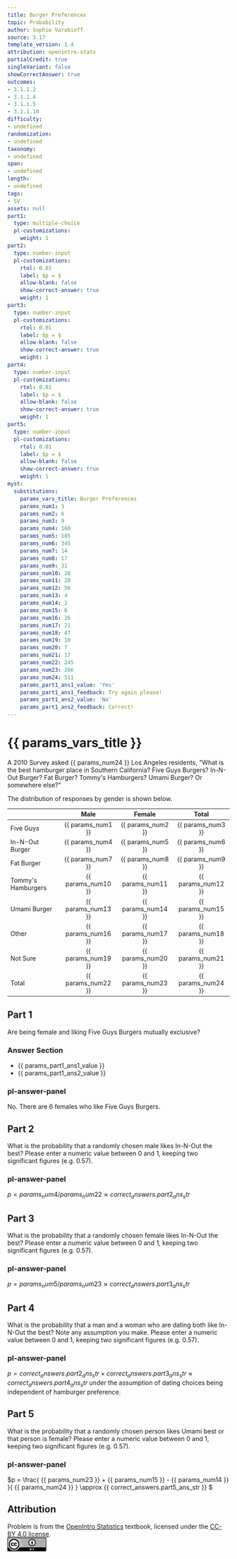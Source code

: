 ```yaml
---
title: Burger Preferences
topic: Probability
author: Sophie Varabioff
source: 3.17
template_version: 1.4
attribution: openintro-stats
partialCredit: true
singleVariant: false
showCorrectAnswer: true
outcomes:
- 3.1.1.2
- 3.1.1.4
- 3.1.1.5
- 3.1.1.10
difficulty:
- undefined
randomization:
- undefined
taxonomy:
- undefined
span:
- undefined
length:
- undefined
tags:
- SV
assets: null
part1:
  type: multiple-choice
  pl-customizations:
    weight: 1
part2:
  type: number-input
  pl-customizations:
    rtol: 0.01
    label: $p = $
    allow-blank: false
    show-correct-answer: true
    weight: 1
part3:
  type: number-input
  pl-customizations:
    rtol: 0.01
    label: $p = $
    allow-blank: false
    show-correct-answer: true
    weight: 1
part4:
  type: number-input
  pl-customizations:
    rtol: 0.01
    label: $p = $
    allow-blank: false
    show-correct-answer: true
    weight: 1
part5:
  type: number-input
  pl-customizations:
    rtol: 0.01
    label: $p = $
    allow-blank: false
    show-correct-answer: true
    weight: 1
myst:
  substitutions:
    params_vars_title: Burger Preferences
    params_num1: 3
    params_num2: 6
    params_num3: 9
    params_num4: 160
    params_num5: 185
    params_num6: 345
    params_num7: 14
    params_num8: 17
    params_num9: 31
    params_num10: 28
    params_num11: 28
    params_num12: 56
    params_num13: 4
    params_num14: 2
    params_num15: 6
    params_num16: 26
    params_num17: 21
    params_num18: 47
    params_num19: 10
    params_num20: 7
    params_num21: 17
    params_num22: 245
    params_num23: 266
    params_num24: 511
    params_part1_ans1_value: 'Yes'
    params_part1_ans1_feedback: Try again please!
    params_part1_ans2_value: 'No'
    params_part1_ans2_feedback: Correct!
---
```

# {{ params_vars_title }}
A 2010 Survey asked {{ params_num24 }} Los Angeles residents, "What is the best hamburger place in Southern California? Five Guys Burgers? In-N-Out Burger? Fat Burger? Tommy's Hamburgers? Umami Burger? Or somewhere else?"

The distribution of responses by gender is shown below.

|                    | Male | Female | Total |
|--------------------|:------:|:--------:|:-------:|
| Five Guys          | {{ params_num1 }} | {{ params_num2 }} | {{ params_num3 }} |
| In-N-Out Burger    | {{ params_num4 }} | {{ params_num5 }} | {{ params_num6 }} |
| Fat Burger         | {{ params_num7 }} | {{ params_num8 }} | {{ params_num9 }} |
| Tommy's Hamburgers | {{ params_num10 }} | {{ params_num11 }} | {{ params_num12 }} |
| Umami Burger       | {{ params_num13 }} | {{ params_num14 }} | {{ params_num15 }} |
| Other              | {{ params_num16 }} | {{ params_num17 }} | {{ params_num18 }} |
| Not Sure           | {{ params_num19 }} | {{ params_num20 }} | {{ params_num21 }} |
| Total              | {{ params_num22 }} | {{ params_num23 }} | {{ params_num24 }} |

## Part 1

Are being female and liking Five Guys Burgers mutually exclusive?

### Answer Section

- {{ params_part1_ans1_value }}
- {{ params_part1_ans2_value }}

### pl-answer-panel

No. There are 6 females who like Five Guys Burgers.

## Part 2

What is the probability that a randomly chosen male likes In-N-Out the best? Please enter a numeric value between 0 and 1, keeping two significant figures (e.g. 0.57).

### pl-answer-panel

$p = {{ params_num4 }} / {{ params_num22 }} \approx {{ correct_answers.part2_ans_str }}$

## Part 3

What is the probability that a randomly chosen female likes In-N-Out the best? Please enter a numeric value between 0 and 1, keeping two significant figures (e.g. 0.57).

### pl-answer-panel

$p = {{ params_num5 }} / {{ params_num23 }} \approx {{ correct_answers.part3_ans_str }}$

## Part 4

What is the probability that a man and a woman who are dating both like In-N-Out the best? Note any assumption you make. Please enter a numeric value between 0 and 1, keeping two significant figures (e.g. 0.57).

### pl-answer-panel

$p = {{ correct_answers.part2_ans_str }} \times {{ correct_answers.part3_ans_str }} \approx {{ correct_answers.part4_ans_str }}$ under the assumption of dating choices being independent of hamburger preference.

## Part 5

What is the probability that a randomly chosen person likes Umami best or that person is female? Please enter a numeric value between 0 and 1, keeping two significant figures (e.g. 0.57).

### pl-answer-panel

$p = \frac{ {{ params_num23 }} + {{ params_num15 }} - {{ params_num14 }} }{ {{ params_num24 }} } \approx {{ correct_answers.part5_ans_str }} $

## Attribution

Problem is from the [OpenIntro Statistics](https://openintro.org/book/os/) textbook, licensed under the [CC-BY 4.0 license](https://creativecommons.org/licenses/by/4.0/).<br>![Image representing the Creative Commons 4.0 BY license.](https://raw.githubusercontent.com/firasm/bits/master/by.png)